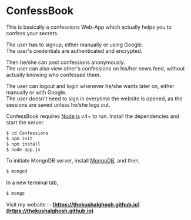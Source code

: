 <h1>ConfessBook</h1>
This is basically a confessions Web-App which actually helps you to confess your secrets.<br>

The user has to signup, either manually or using Google.<br>
The user's credentials are authenticated and encrypted.<br>

Then he/she can post confessions anonymously.<br>
The user can also view other's confessions on his/her news feed, without actually knowing who confessed them.<br>

The user can logout and login whenever he/she wants later on, either manually or with Google.<br>
The user doesn't need to sign in everytime the website is opened, as the sessions are saved unless he/she logs out.

ConfessBook requires [Node.js](https://nodejs.org/) v4+ to run.
Install the dependencies and start the server.

```sh
$ cd Confessions
$ npm init
$ npm install
$ node app.js
```

To initiate MongoDB server, install [MongoDB](https://mongodb.com), and then,

```sh
$ mongod
```
In a new terminal tab,
```sh
$ mongo
```


Visit my website :- <b>[https://thekushalghosh.github.io](https://thekushalghosh.github.io)<b>
